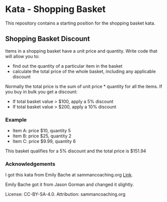 # Kata - Shopping Basket

This repository contains a starting position for the shopping basket kata.

## Shopping Basket Discount
Items in a shopping basket have a unit price and quantity. Write code that will allow you to:
- find out the quantity of a particular item in the basket
- calculate the total price of the whole basket, including any applicable discount

Normally the total price is the sum of unit price * quantity for all the items. If you buy in bulk you get a discount:
- If total basket value > $100, apply a 5% discount
- If total basket value > $200, apply a 10% discount

### Example
- Item A: price $10, quantity 5
- Item B: price $25, quantity 2
- Item C: price $9.99, quantity 6

This basket qualifies for a 5% discount and the total price is $151.94

### Acknowledgements

I got this kata from Emily Bache at sammancoaching.org [Link](https://sammancoaching.org/kata_descriptions/shopping_basket.html).

Emily Bache got it from Jason Gorman and changed it slightly.

License: CC-BY-SA-4.0. Attribution: sammancoaching.org
